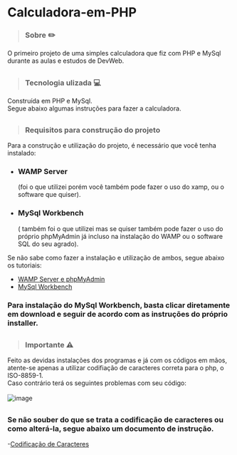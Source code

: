 # Calculadora-em-PHP

> ### Sobre ✏️

O primeiro projeto de uma simples calculadora que fiz com PHP e MySql durante as aulas e estudos de DevWeb.

##

> ### Tecnologia ulizada 💻

Construída em PHP e MySql. <br>
Segue abaixo algumas instruções para fazer a calculadora.

##

> ### Requisitos para construção do projeto

   Para a construção e utilização do projeto, é necessário que você tenha instalado: <br>
-  <h3>WAMP Server</h3>(foi o que utilizei porém você também pode fazer o uso do xamp, ou o software que quiser).
-  <h3>MySql Workbench</h3>( também foi o que utilizei mas se quiser também pode fazer o uso do próprio phpMyAdmin já incluso na instalação do WAMP ou o  software SQL do seu agrado). <br>
Se não sabe como fazer a instalação e utilização de ambos, segue abaixo os tutoriais:
- [WAMP Server e phpMyAdmin](https://www.youtube.com/watch?v=QXVyCunZN2s)
- [MySql Workbench](https://dev.mysql.com/downloads/workbench/) <br>
### Para instalação do MySql Workbench, basta clicar diretamente em download e seguir de acordo com as instruções do próprio installer.

##

> ### Importante ⚠️

Feito as devidas instalações dos programas e já com os códigos em mãos, atente-se apenas a utilizar codifiação de caracteres correta para o php, o ISO-8859-1. <br>
Caso contrário terá os seguintes problemas com seu código: <br><br>
![image](https://user-images.githubusercontent.com/99335774/225745464-304b0e81-c250-4934-8918-31c8ef46c53f.png)

##

### Se não souber do que se trata a codificação de caracteres ou como alterá-la, segue abaixo um documento de instrução. <br>
-[Codificação de Caracteres](https://github.com/nkdwon/Calculadora-em-PHP/files/10995675/Codificacao.de.Caracteres.pdf)


